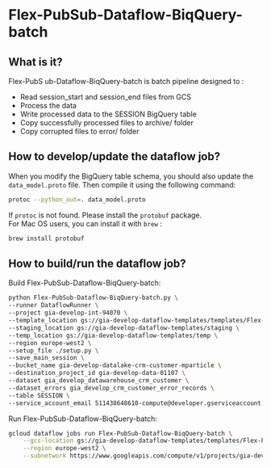 # Flex-PubSub-Dataflow-BiqQuery-batch
## What is it?
Flex-PubS ub-Dataflow-BiqQuery-batch is batch pipeline designed to : 
- Read session_start and session_end files from GCS
- Process the data
- Write processed data to the SESSION BigQuery table
- Copy successfully processed files to archive/ folder
- Copy corrupted files to error/ folder  
 
## How to develop/update the dataflow job?
When you modify the BigQuery table schema, you should also update the `data_model.proto` file. Then compile it using the following command:
```bash
protoc --python_out=. data_model.proto
```
  
If `protoc` is not found. Please install the `protobuf` package.  
For Mac OS users, you can install it with `brew` :
```bash
brew install protobuf
```

## How to build/run the dataflow job?
Build Flex-PubSub-Dataflow-BiqQuery-batch:
```bash
python Flex-PubSub-Dataflow-BiqQuery-batch.py \
--runner DataflowRunner \
--project gia-develop-int-94070 \
--template_location gs://gia-develop-dataflow-templates/templates/Flex-PubSub-Dataflow-BiqQuery-batch \
--staging_location gs://gia-develop-dataflow-templates/staging \
--temp_location gs://gia-develop-dataflow-templates/temp \
--region europe-west2 \
--setup_file ./setup.py \
--save_main_session \
--bucket_name gia-develop-datalake-crm-customer-mparticle \
--destination_project_id gia-develop-data-01107 \
--dataset gia_develop_datawarehouse_crm_customer \
--dataset_errors gia_develop_crm_customer_error_records \
--table SESSION \
--service_account_email 511438648610-compute@developer.gserviceaccount.com
```

Run Flex-PubSub-Dataflow-BiqQuery-batch:
```bash
gcloud dataflow jobs run Flex-PubSub-Dataflow-BiqQuery-batch \
    --gcs-location gs://gia-develop-dataflow-templates/templates/Flex-PubSub-Dataflow-BiqQuery-batch \
    --region europe-west2 \
    --subnetwork https://www.googleapis.com/compute/v1/projects/gia-develop-host-54723/regions/europe-west2/subnetworks/gia-develop-europe-west2-subnet
```
